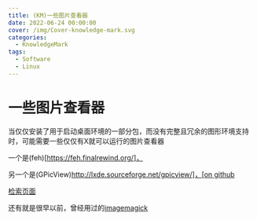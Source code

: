 ```yaml
---
title: (KM)一些图片查看器
date: 2022-06-24 00:00:00
cover: /img/Cover-knowledge-mark.svg
categories:
  - KnowledgeMark
tags:
  - Software
  - Linux
---
```


# 一些图片查看器

当仅仅安装了用于启动桌面环境的一部分包，而没有完整且冗余的图形环境支持时，可能需要一些仅仅有X就可以运行的图片查看器

一个是(feh)[https://feh.finalrewind.org/]，

另一个是(GPicView)[http://lxde.sourceforge.net/gpicview/]，[on github](https://github.com/onlyshk/GPicView)

[检索页面](https://askubuntu.com/questions/237310/what-fast-image-viewers-are-available-for-ubuntu)

还有就是很早以前，曾经用过的[imagemagick](https://imagemagick.org/index.php)
